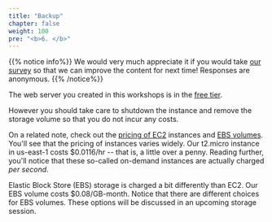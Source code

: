 ```yaml
---
title: "Backup"
chapter: false
weight: 100
pre: "<b>6. </b>"
---
```


{{% notice info%}}
We would very much appreciate it if you would take [our survey](https://docs.google.com/forms/d/e/1FAIpQLSdS8rG5zn7GcLi3b_JEK7xAODHVaMu-ehH7RiU7mHgAdt7zKw/viewform?fbzx=-5379244279693983460) so that we can improve the content for next time! Responses are anonymous. 
{{% /notice%}}


The web server you created in this workshops is in the [free tier](https://aws.amazon.com/free/?all-free-tier.sort-by=item.additionalFields.SortRank&all-free-tier.sort-order=asc).

However you should take care to shutdown the instance and remove the storage volume so that you do not incur any costs.

On a related note, check out the [pricing of EC2](https://aws.amazon.com/ec2/pricing/on-demand/) instances and [EBS volumes](https://aws.amazon.com/ebs/pricing/). You'll see that
the pricing of instances varies widely. Our t2.micro instance in us-east-1 costs $0.0116/hr -- that is, a little over a penny. Reading further, 
you'll notice that these so-called on-demand instances are actually charged _per second_.
<br>

Elastic Block Store (EBS) storage is charged a bit differently than EC2. Our EBS volume costs $0.08/GB-month. Notice that there are
different choices for EBS volumes. These options will be discussed in an upcoming storage session. 
